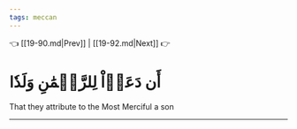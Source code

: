 ```yaml
---
tags: meccan
---
```


👈 [[19-90.md|Prev]] | [[19-92.md|Next]] 👉

# أَن دَعَوۡاْ لِلرَّحۡمَٰنِ وَلَدٗا

That they attribute to the Most Merciful a son

---

